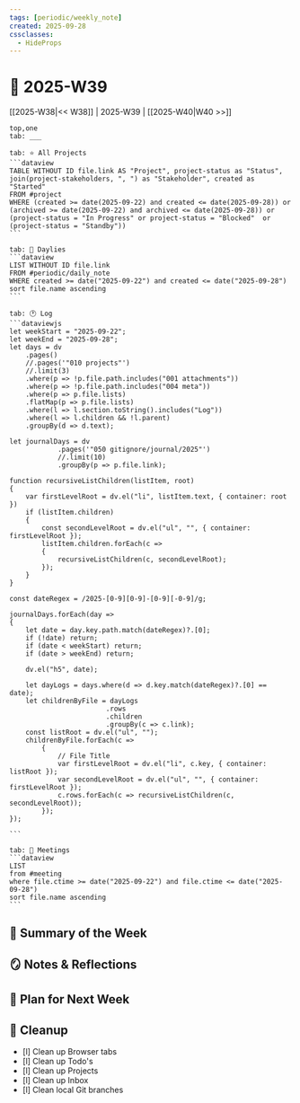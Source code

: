 ```yaml
---
tags: [periodic/weekly_note]
created: 2025-09-28
cssclasses:
  - HideProps
---
```

# 📂 2025-W39

[[2025-W38|<< W38]] | 2025-W39 | [[2025-W40|W40 >>]]

````tabs
top,one
tab: ___

tab: ⭐ All Projects
```dataview
TABLE WITHOUT ID file.link AS "Project", project-status as "Status", join(project-stakeholders, ", ") as "Stakeholder", created as "Started"
FROM #project
WHERE (created >= date(2025-09-22) and created <= date(2025-09-28)) or (archived >= date(2025-09-22) and archived <= date(2025-09-28)) or (project-status = "In Progress" or project-status = "Blocked"  or (project-status = "Standby"))
```

tab: 🔄 Daylies
```dataview
LIST WITHOUT ID file.link
FROM #periodic/daily_note 
WHERE created >= date("2025-09-22") and created <= date("2025-09-28")
sort file.name ascending
```

tab: 🕐 Log
```dataviewjs
let weekStart = "2025-09-22";
let weekEnd = "2025-09-28";
let days = dv
	.pages()
	//.pages('"010 projects"')
	//.limit(3)
	.where(p => !p.file.path.includes("001 attachments"))
	.where(p => !p.file.path.includes("004 meta"))
	.where(p => p.file.lists)
	.flatMap(p => p.file.lists)
	.where(l => l.section.toString().includes("Log"))
	.where(l => l.children && !l.parent)
	.groupBy(d => d.text);

let journalDays = dv
			.pages('"050 gitignore/journal/2025"')
			//.limit(10)
			.groupBy(p => p.file.link);

function recursiveListChildren(listItem, root)
{
	var firstLevelRoot = dv.el("li", listItem.text, { container: root })
	if (listItem.children)
	{
		const secondLevelRoot = dv.el("ul", "", { container: firstLevelRoot });
		listItem.children.forEach(c => 
		{		
			recursiveListChildren(c, secondLevelRoot);
		});
	}
}

const dateRegex = /2025-[0-9][0-9]-[0-9][-0-9]/g;

journalDays.forEach(day => 
{
	let date = day.key.path.match(dateRegex)?.[0];
	if (!date) return;
	if (date < weekStart) return;
	if (date > weekEnd) return;

	dv.el("h5", date);
	
	let dayLogs = days.where(d => d.key.match(dateRegex)?.[0] == date);
	let childrenByFile = dayLogs
						.rows
						.children
						.groupBy(c => c.link);
	const listRoot = dv.el("ul", "");
	childrenByFile.forEach(c => 
		{
		    // File Title			
			var firstLevelRoot = dv.el("li", c.key, { container: listRoot });
			var secondLevelRoot = dv.el("ul", "", { container: firstLevelRoot });
			c.rows.forEach(c => recursiveListChildren(c, secondLevelRoot));
		});
});

```

tab: 📆 Meetings
```dataview
LIST
from #meeting 
where file.ctime >= date("2025-09-22") and file.ctime <= date("2025-09-28")
sort file.name ascending
```
````

## 🌳 Summary of the Week

## 🪞 Notes & Reflections

## 🌱 Plan for Next Week

## 🧹 Cleanup

- [l] Clean up Browser tabs
- [l] Clean up Todo's 
- [l] Clean up Projects 
- [l] Clean up Inbox
- [l] Clean local Git branches
